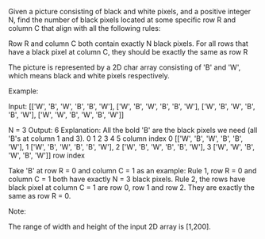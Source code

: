 Given a picture consisting of black and white pixels, and a positive integer N, find the number of black pixels located at some specific row R and column C that align with all the following rules:


 Row R and column C both contain exactly N black pixels.
 For all rows that have a black pixel at column C, they should be exactly the same as row R


The picture is represented by a 2D char array consisting of 'B' and 'W', which means black and white pixels respectively.

Example:

Input:
[['W', 'B', 'W', 'B', 'B', 'W'],
 ['W', 'B', 'W', 'B', 'B', 'W'],
 ['W', 'B', 'W', 'B', 'B', 'W'],
 ['W', 'W', 'B', 'W', 'B', 'W']]

N = 3
Output: 6
Explanation: All the bold 'B' are the black pixels we need (all 'B's at column 1 and 3).
        0    1    2    3    4    5         column index
0    [['W', 'B', 'W', 'B', 'B', 'W'],
1     ['W', 'B', 'W', 'B', 'B', 'W'],
2     ['W', 'B', 'W', 'B', 'B', 'W'],
3     ['W', 'W', 'B', 'W', 'B', 'W']]
row index

Take 'B' at row R = 0 and column C = 1 as an example:
Rule 1, row R = 0 and column C = 1 both have exactly N = 3 black pixels.
Rule 2, the rows have black pixel at column C = 1 are row 0, row 1 and row 2. They are exactly the same as row R = 0.




Note:

The range of width and height of the input 2D array is [1,200].
